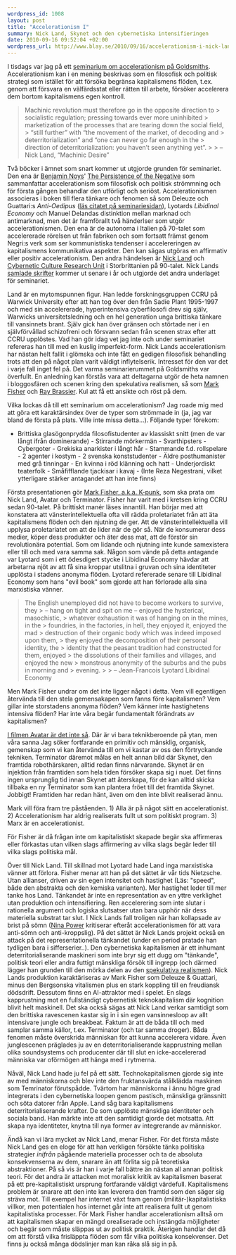 ```yaml
--- 
wordpress_id: 1008 
layout: post
title: "Accelerationism I"
summary: Nick Land, Skynet och den cybernetiska intensifieringen 
date: 2010-09-16 09:52:04 +02:00 
wordpress_url: http://www.blay.se/2010/09/16/accelerationism-i-nick-land-skynet-och-den-cybernetiska-intensifieringen/
---
```



I tisdags var jag på ett [seminarium om accelerationism på Goldsmiths](http://www.gold.ac.uk/cultural-studies/calendar/?id=3794). Accelerationism kan i en mening beskrivas som en filosofisk och politisk strategi som istället för att försöka begränsa kapitalismens flöden, t.ex. genom att försvara en välfärdsstat eller rätten till arbete, försöker accelerera dem bortom kapitalismens egen kontroll.

> Machinic revolution must therefore go in the opposite direction to > socialistic regulation; pressing towards ever more uninhibited > marketization of the processes that are tearing down the social field, > “still further” with “the movement of the market, of decoding and > deterritorialization” and “one can never go far enough in the > direction of deterritorialization: you haven’t seen anything yet”. > > – Nick Land, “Machinic Desire”

Två böcker i ämnet som snart kommer ut utgjorde grunden för seminariet. Den ena är [Benjamin Noys](http://leniency.blogspot.com/)' [The Persistence of the Negative](http://www.amazon.co.uk/Persistence-Negative-Critique-Contemporary-Continental/dp/0748638636) som sammanfattar accelerationism som filosofisk och politisk strömmning och för första gången behandlar den utförligt och seriöst. Accelerationismen associeras i boken till flera tänkare och fenomen så som Deleuze och Guattari:s *Anti-Oedipus* ([läs citatet på seminariesidan](http://hutnyk.wordpress.com/2010/08/13/symposium-accelerationism-ccs-goldsmiths-14th-september-2010/)), Lyotards *Libidinal Economy* och Manuel Delandas distinktion mellan marknad och antimarknad, men det är framförallt två händerlser som utgör accelerationismen. Den ena är de autonoma i Italien på 70-talet som accelererade rörelsen ut från fabriken och som fortsatt främst genom Negri:s verk som ser kommunistiska tendenser i accelereringen av kapitalismens kommunikativa aspekter. Den kan sägas utgöras en affirmativ eller positiv accelerationism. Den andra händelsen är [Nick Land](http://en.wikipedia.org/wiki/Nick_Land) och [Cybernetic Culture Research Unit](http://www.google.com/search?q=Cybernetic+Culture+Research+Unit) i Storbrittanien på 90-talet. Nick Lands [samlade skrifter](http://www.urbanomic.com/pub_fangednoumena.php) kommer ut senare i år och utgjorde det andra underlaget för seminariet.

Land är en mytomspunnen figur. Han ledde forskningsgruppen CCRU på Warwick University efter att han tog över den från Sadie Plant 1995-1997 och med sin accelererade, hyperintensiva cyberfilosofi drev sig själv, Warwicks universitetsledning och en hel generation unga brittiska tänkare till vansinnets brant. Själv gick han över gränsen och störtade ner i en självförvållad schizofreni och försvann sedan från scenen strax efter att CCRU upplöstes. Vad han gör idag vet jag inte och under seminariet refereras han till med en kuslig imperfekt-form. Nick Lands accelerationism har nästan helt fallit i glömska och inte fått en gedigen filosofisk behandling trots att den på något plan varit väldigt inflytelserik. Intresset för den var det i varje fall inget fel på. Det varma seminarierummet på Goldsmiths var överfullt. En anledning kan förstås vara att deltagarna utgör de heta namnen i bloggosfären och scenen kring den spekulativa realismen, så som [Mark Fisher](http://k-punk.abstractdynamics.org) och [Ray Brassier](http://en.wikipedia.org/wiki/Ray_Brassier). Kul att få ett ansikte och röst på dem.

Vilka lockas då till ett seminarium om accelerationism? Jag roade mig med att göra ett karaktärsindex över de typer som strömmade in (ja, jag var bland de första på plats. Ville inte missa detta…). Följande typer förekom:

- Brittiska glasögonprydda filosofistudenter av klassiskt snitt (men de var långt ifrån dominerande) - Stirrande mörkermän - Svarthipsters - Cybergoter - Grekiska anarkister i långt hår - Stammande f.d. rollspelare - 2 agenter i kostym - 2 svenska konststudenter - Äldre posthumanister med grå tinningar - En kvinna i röd klänning och hatt - Underjordiskt teaterfolk - Småfifflande tjackisar i kavaj - (Inte Reza Negestrani, vilket ytterligare stärker antagandet att han inte finns)

Första presentationen gör [Mark Fisher, a.k.a. K-punk](http://k-punk.abstractdynamics.org), som ska prata om Nick Land, Avatar och Terminator. Fisher har varit med i kretsen kring CCRU sedan 90-talet. På brittiskt manér läses innantill. Han börjar med att konstatera att vänsterintellektuella ofta vill rädda proletariatet från att äta kapitalismens flöden och den njutning de ger. Att de vänsterintellektuella vill upplysa proletariatet om att de lider när de gör så. När de konsumerar dess medier, köper dess produkter och äter dess mat, att de förstör sin revolutionära potential. Som om lidande och njutning inte kunde samexistera eller till och med vara samma sak. Någon som vände på detta antagande var Lyotard som i ett ödesdigert stycke i Libidinal Economy hävdar att arbetarna njöt av att få sina kroppar utslitna i gruvan och sina identiteter upplösta i stadens anonyma flöden. Lyotard refererade senare till Libidinal Economy som hans "evil book" som gjorde att han förlorade alla sina marxistiska vänner.

> The English unemployed did not have to become workers to survive, they > – hang on tight and spit on me – enjoyed the hysterical, masochistic, > whatever exhaustion it was of hanging on in the mines, in the > foundries, in the factories, in hell, they enjoyed it, enjoyed the mad > destruction of their organic body which was indeed imposed upon them, > they enjoyed the decomposition of their personal identity, the > identity that the peasant tradition had constructed for them, enjoyed > the dissolutions of their families and villages, and enjoyed the new > monstrous anonymity of the suburbs and the pubs in morning and > evening. > > – Jean-Francois Lyotard Libidinal Economy

Men Mark Fisher undrar om det inte ligger något i detta. Vem vill egentligen återvända till den stela gemensakapen som fanns före kapitalismen? Vem gillar inte storstadens anonyma flöden? Vem känner inte hastighetens intensiva flöden? Har inte våra begär fundamentalt förändrats av kapitalismen?

[I filmen Avatar är det inte så](http://k-punk.abstractdynamics.org/archives/011437.html). Där är vi bara teknikberoende på ytan, men våra sanna Jag söker fortfarande en primitiv och mänsklig, organisk, gemenskap som vi kan återvända till om vi kastar av oss den förtryckande tekniken. Terminator däremot målas en helt annan bild där Skynet, den framtida robothärskaren, alltid redan finns närvarande. Skynet är en injektion från framtiden som hela tiden försöker skapa sig i nuet. Det finns ingen ursprunglig tid innan Skynet att återskapa, för de kan alltid skicka tillbaka en ny Terminator som kan plantera fröet till det framtida Skynet. Jobbigt! Framtiden har redan hänt, även om den inte blivit realiserad ännu.

Mark vill föra fram tre påståenden. 1) Alla är på något sätt en accelerationist. 2) Accelerationism har aldrig realiserats fullt ut som politiskt program. 3) Marx är en accelerationist.

För Fisher är då frågan inte om kapitalistiskt skapade begär ska affirmeras eller förkastas utan vilken slags affirmering av vilka slags begär leder till vilka slags politiska mål.

Över till Nick Land. Till skillnad mot Lyotard hade Land inga marxistiska vänner att förlora. Fisher menar att han på det sättet är vår tids Nietzsche. Utan allianser, driven av sin egen intensitet och hastighet (Läs: "speed", både den abstrakta och den kemiska varianten). Mer hastighet leder till mer tanke hos Land. Tänkandet är inte en representation av en yttre verklighet utan produktion och intensifiering. Ren accelerering som inte slutar i rationella argument och logiska slutsatser utan bara upphör när dess materiella substrat tar slut. I Nick Lands fall troligen när han kollapsade av brist på sömn ([Nina Power](http://roehampton.academia.edu/NinaPower) kritiserar efteråt accelerationismen för att vara anti-sömn och anti-kroppslig). På det sättet är Nick Lands projekt också en attack på det representationella tänkandet (under en period pratade han tydligen bara i sifferserier..). Den cybernetiska kapitalismen är ett inhumant deterritorialiserande maskineri som inte bryr sig ett dugg om "tänkande", politisk teori eller andra futtigt mänskliga försök till ingrepp (och därmed lägger han grunden till den mörka delen av den [spekulativa realismen](http://www.philosophypress.co.uk/?p=1475)). Nick Lands produktion karaktäriseras av Mark Fisher som Deleuze & Guattari, minus den Bergsonska vitalismen plus en stark koppling till en freudiansk dödsdrift. Dessutom finns en AI-attraktor med i spelet. En slags kapprustning mot en fullständigt cybernetisk teknokapitalism där kognition blivit helt maskinell. Det ska också sägas att Nick Land verkar samtidigt som den brittiska ravescenen kastar sig in i sin egen vansinnesloop av allt intensivare jungle och breakbeat. Faktum är att de båda till och med samplar samma källor, t.ex. Terminator (och tar samma droger). Båda fenomen måste överskrida människan för att kunna accelerera vidare. Även junglescenen präglades ju av en deterritorialiserande kapprustning mellan olika soundsystems och producenter där till slut en icke-accelererad människa var oförmögen att hänga med i rytmerna.

Nåväl, Nick Land hade ju fel på ett sätt. Technokapitalismen gjorde sig inte av med människorna och blev inte den fruktansvärda stålklädda maskinen som Temrinator förutspådde. Tvärtom har människorna i ännu högre grad integrerats i den cybernetiska loopen genom pastisch, mänskliga gränssnitt och söta datorer från Apple. Land såg bara kapitalismens deterritorialiserande krafter. De som upplöste mänskliga identiteter och sociala band. Han märkte inte att den samtidigt gjorde det motsatta. Att skapa nya identiteter, knytna till nya former av integrerande av människor.

Ändå kan vi lära mycket av Nick Land, menar Fisher. För det första måste Nick Land ges en eloge för att han verkligen försökte tänka politiska strategier *inifrån* pågående materiella processer och ta de absoluta konsekvenserna av dem, snarare än att förlita sig på teoretiska abstraktioner. På så vis är han i varje fall bättre än nästan all annan politisk teori. För det andra är attacken mot moralisk kritik av kapitalismen baserat på ett pre-kapitalistiskt ursprung fortfarande väldigt värdefull. Kapitalismens problem är snarare att den inte kan leverera den framtid som den säger sig sträva mot. Till exempel har internet växt fram genom (militär-)kapitalistiska villkor, men potentialen hos internet går inte att realisera fullt ut genom kapitalistiska processer. För Mark Fisher handlar accelerationism alltså om att kapitalismen skapar en mängd orealiserade och instängda möjligheter och begär som måste släppas ut av politisk praktik. Återigen handlar det då om att förstå vilka frisläppta flöden som får vilka politiska konsekvenser. Det finns ju också många dödslinjer man kan råka slå sig in på.


